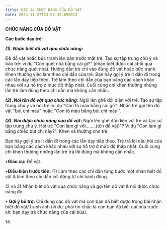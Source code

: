 ```yaml
---
title: BÀI 14 CHỨC NĂNG CỦA ĐỒ VẬT
date: 2024-11-27T23:07:39.698614
---
```


**CHỨC NĂNG CỦA ĐỒ VẬT**

**Các bước dạy trẻ:**

***(1). Nhận biết đồ vật qua chức năng:***

Để đồ vật hoặc bức tranh lên bàn trước mặt trẻ. Tạo sự tập trung chú ý
và bảo trẻ: ví dụ "Con quét nhà bằng cái gì?" (nhận biết được cái chổi
qua chức năng quét nhà). Hướng dẫn trẻ chỉ vào đúng đồ vật hoặc bức
tranh. Khen thưởng việc làm theo chỉ dẫn của trẻ. Bạn hãy gợi ý trẻ ít
dần đi trong các lần dạy tiếp theo. Trẻ làm theo chỉ dẫn của bạn bằng
các cách khác nhau với sự hỗ trợ ở mức độ thấp nhất. Cuối cùng chỉ
khen thưởng những lần trẻ làm đúng theo chỉ dẫn mà không cần nhắc.

***(2*). *Nói tên đồ vật qua chức năng:*** Ngồi lên ghế đối diện với
trẻ. Tạo sự tập trung chú ý và hỏi trẻ :ví dụ "Con tô màu bằng cái
gì?". Nhắc trẻ gọi tên đồ vật "bút chì màu" hoặc "Con tô màu bằng bút
chì màu''.

***(3). Nói được chức năng của đồ vật:*** Ngồi lên ghế đối diện với
trẻ và tạo sự tập trung chú ý. Hỏi trẻ "Con làm gì với........(tên đồ
vật)"? Ví dụ "Con làm gì bằng chiếc bút chì này?". Khen và thưởng cho
trẻ.

Bạn hãy gợi ý trẻ ít dần đi trong các lần dạy tiếp theo. Trẻ trả lời
câu hỏi của bạn bằng các cách khác nhau với sự hỗ trợ ở mức độ thấp
nhất. Cuối cùng chỉ khen thưởng những lần trẻ trả lời đúng mà không
cần nhắc.

•**Giáo cụ:** Đồ vật.

•**Điều kiện trước tiên:**
(1) Làm theo các chỉ dẫn từng bước một;nhận biết đồ vật & làm theo chỉ
dẫn với động từ chỉ hành động.

(2 và 3) Nhận biết đồ vật qua chức năng và gọi tên đồ vật & nói được
chức năng đó.



• **Gợi ý bổ trợ:** Chỉ dùng các đồ vật mà con bạn đã biết được trong
bài nhận biết đồ vật/ tranh ảnh (ví dụ: phải tin chắc là con bạn đã
biết cái búa trước khi bạn dạy trẻ chức năng của cái búa).

14

